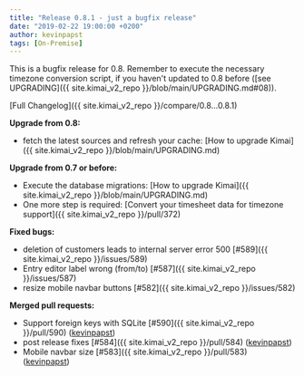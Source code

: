 ```yaml
---
title: "Release 0.8.1 - just a bugfix release"
date: "2019-02-22 19:00:00 +0200"
author: kevinpapst
tags: [On-Premise]
---
```


This is a bugfix release for 0.8. Remember to execute the necessary timezone conversion script, 
if you haven't updated to 0.8 before ([see UPGRADING]({{ site.kimai_v2_repo }}/blob/main/UPGRADING.md#08)).

[Full Changelog]({{ site.kimai_v2_repo }}/compare/0.8...0.8.1)

**Upgrade from 0.8:**

- fetch the latest sources and refresh your cache: [How to upgrade Kimai]({{ site.kimai_v2_repo }}/blob/main/UPGRADING.md)

**Upgrade from 0.7 or before:**

- Execute the database migrations: [How to upgrade Kimai]({{ site.kimai_v2_repo }}/blob/main/UPGRADING.md)
- One more step is required: [Convert your timesheet data for timezone support]({{ site.kimai_v2_repo }}/pull/372)

**Fixed bugs:**

- deletion of customers leads to internal server error 500 [\#589]({{ site.kimai_v2_repo }}/issues/589)
- Entry editor label wrong \(from/to\) [\#587]({{ site.kimai_v2_repo }}/issues/587)
- resize mobile navbar buttons [\#582]({{ site.kimai_v2_repo }}/issues/582)

**Merged pull requests:**

- Support foreign keys with SQLite [\#590]({{ site.kimai_v2_repo }}/pull/590) ([kevinpapst](https://github.com/kevinpapst))
- post release fixes [\#584]({{ site.kimai_v2_repo }}/pull/584) ([kevinpapst](https://github.com/kevinpapst))
- Mobile navbar size [\#583]({{ site.kimai_v2_repo }}/pull/583) ([kevinpapst](https://github.com/kevinpapst))
